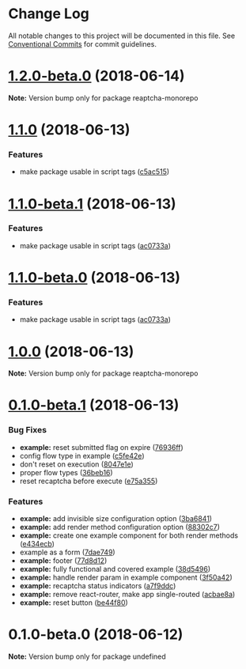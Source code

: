 # Change Log

All notable changes to this project will be documented in this file.
See [Conventional Commits](https://conventionalcommits.org) for commit guidelines.

<a name="1.2.0-beta.0"></a>
# [1.2.0-beta.0](https://github.com/sarneeh/reaptcha/compare/v1.1.0...v1.2.0-beta.0) (2018-06-14)




**Note:** Version bump only for package reaptcha-monorepo

<a name="1.1.0"></a>
# [1.1.0](https://github.com/sarneeh/reaptcha/compare/v1.0.0...v1.1.0) (2018-06-13)


### Features

* make package usable in script tags ([c5ac515](https://github.com/sarneeh/reaptcha/commit/c5ac515))




<a name="1.1.0-beta.1"></a>
# [1.1.0-beta.1](https://github.com/sarneeh/reaptcha/compare/v1.0.0...v1.1.0-beta.1) (2018-06-13)


### Features

* make package usable in script tags ([ac0733a](https://github.com/sarneeh/reaptcha/commit/ac0733a))




<a name="1.1.0-beta.0"></a>
# [1.1.0-beta.0](https://github.com/sarneeh/reaptcha/compare/v1.0.0...v1.1.0-beta.0) (2018-06-13)


### Features

* make package usable in script tags ([ac0733a](https://github.com/sarneeh/reaptcha/commit/ac0733a))




<a name="1.0.0"></a>
# [1.0.0](https://github.com/sarneeh/reaptcha/compare/v0.1.0-beta.1...v1.0.0) (2018-06-13)




**Note:** Version bump only for package reaptcha-monorepo

<a name="0.1.0-beta.1"></a>
# [0.1.0-beta.1](https://github.com/sarneeh/reaptcha/compare/v0.1.0-beta.0...v0.1.0-beta.1) (2018-06-13)


### Bug Fixes

* **example:** reset submitted flag on expire ([76936ff](https://github.com/sarneeh/reaptcha/commit/76936ff))
* config flow type in example ([c5fe42e](https://github.com/sarneeh/reaptcha/commit/c5fe42e))
* don't reset on execution ([8047e1e](https://github.com/sarneeh/reaptcha/commit/8047e1e))
* proper flow types ([36beb16](https://github.com/sarneeh/reaptcha/commit/36beb16))
* reset recaptcha before execute ([e75a355](https://github.com/sarneeh/reaptcha/commit/e75a355))


### Features

* **example:** add invisible size configuration option ([3ba6841](https://github.com/sarneeh/reaptcha/commit/3ba6841))
* **example:** add render method configuration option ([88302c7](https://github.com/sarneeh/reaptcha/commit/88302c7))
* **example:** create one example component for both render methods ([e434ecb](https://github.com/sarneeh/reaptcha/commit/e434ecb))
* example as a form ([7dae749](https://github.com/sarneeh/reaptcha/commit/7dae749))
* **example:** footer ([77d8d12](https://github.com/sarneeh/reaptcha/commit/77d8d12))
* **example:** fully functional and covered example ([38d5496](https://github.com/sarneeh/reaptcha/commit/38d5496))
* **example:** handle render param in example component ([3f50a42](https://github.com/sarneeh/reaptcha/commit/3f50a42))
* **example:** recaptcha status indicators ([a7f9ddc](https://github.com/sarneeh/reaptcha/commit/a7f9ddc))
* **example:** remove react-router, make app single-routed ([acbae8a](https://github.com/sarneeh/reaptcha/commit/acbae8a))
* **example:** reset button ([be44f80](https://github.com/sarneeh/reaptcha/commit/be44f80))




<a name="0.1.0-beta.0"></a>
# 0.1.0-beta.0 (2018-06-12)




**Note:** Version bump only for package undefined
